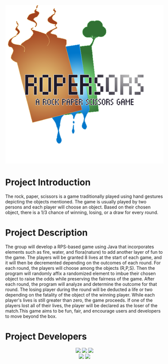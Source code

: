 <div id="logo" align="center">
  <img src="/assets/gamelogo.png">
</div>

<h1> Project Introduction</h1>
The rock, paper, scissors is a game traditionally played using hand gestures depicting the objects mentioned.
The  game is usually played by two persons and each player will choose an object. Based on their chosen object,
there is a 1/3 chance of winning, losing, or a draw  for every round.

<h1> Project Description</h1>
The group will develop a RPS-based game using Java that incorporates elements such as fire, water, and flora(nature)
to add another layer of fun to the game. The players will be granted 8 lives at the start of each game, and it will
then be decremented depending on the outcomes of each round. For each round, the players will choose among the objects
(R,P,S). Then the program will randomly affix a randomized element to imbue their chosen object to raise the odds while
preserving the fairness of the game. After each round, the program will analyze and determine the outcome for that round.
The losing player during the round will be deducted a life or two depending on the fatality of the object of the winning
player. While each player's lives is still greater than zero, the game proceeds. If one of the players lost all of their
lives, the player will be declared as the loser of the match.This game aims to be fun, fair, and encourage users and
developers to move beyond the box.

<h1> Project Developers</h1>
<div id="developers" align="center">
  <img src="/about devs/an.png"> <img src="/about devs/us.png"> <img src="/about devs/jo.png"> <br>
  <img src="/about devs/ion.png"> <img src="/about devs/hn.png">
</div>

